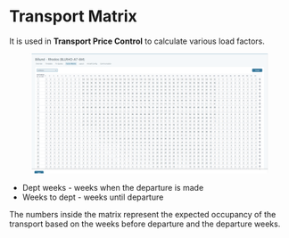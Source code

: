 # Transport Matrix

It is used in **Transport Price Control** to calculate various load factors.

<figure><img src="../../.gitbook/assets/image (2) (1) (1) (1) (1) (1) (1) (1) (1) (1) (1) (1) (1) (1) (1) (1) (1) (1) (1) (1) (1) (1) (1) (1) (1) (1) (1).png" alt=""><figcaption></figcaption></figure>

* Dept weeks - weeks when the departure is made
* Weeks to dept - weeks until departure

The numbers inside the matrix represent the expected occupancy of the transport based on the weeks before departure and the departure weeks.
